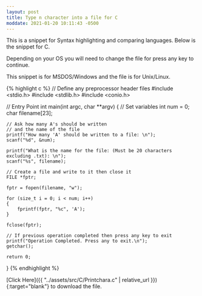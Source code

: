 ```yaml
---
layout: post
title: Type n character into a file for C
moddate: 2021-01-20 10:11:43 -0500
---
```


This is a snippet for Syntax highlighting and comparing languages.
Below is the snippet for C.

Depending on your OS you will need to change the
file for press any key to continue.

This snippet is for MSDOS/Windows and the file is for Unix/Linux.

{% highlight c %}
// Define any preprocessor header files
#include <stdio.h>
#include <stdlib.h>
#include <conio.h>

// Entry Point
int main(int argc, char **argv)
{
    // Set variables
    int num = 0;
    char filename[23];

    // Ask how many A's should be written
    // and the name of the file
    printf("How many 'A' should be written to a file: \n");
    scanf("%d", &num);

    printf("What is the name for the file: (Must be 20 characters excluding .txt): \n");
    scanf("%s", filename);

    // Create a file and write to it then close it
    FILE *fptr;

    fptr = fopen(filename, "w");

    for (size_t i = 0; i < num; i++)
    {
        fprintf(fptr, "%c", 'A');
    }

    fclose(fptr);

    // If previous operation completed then press any key to exit
    printf("Operation Completed. Press any to exit.\n");
    getchar();

    return 0;
}
{% endhighlight %}

[Click Here]({{ "../assets/src/C/Printchara.c" | relative_url }}){:target="blank"}
to download the file.

